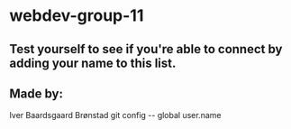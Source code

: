 # webdev-group-11

## Test yourself to see if you're able to connect by adding your name to this list.
## Made by:
Iver Baardsgaard Brønstad
git config -- global user.name<NoraKastellet>
